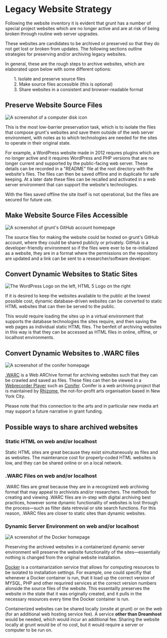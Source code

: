 <style>
.indent-list {
    margin-left: 2em;
}
</style>
# Legacy Website Strategy

Following the website inventory it is evident that grunt has a number of special project websites which are no longer active and are at risk of being broken through routine web server upgrades. 

These websites are candidates to be archived or preserved so that they do not get lost or broken from updates. The following sections outline strategies for preserving and/or archiving legacy websites.

In general, these are the rough steps to archive websites, which are elaborated upon below with some different options:
<div class="indent-list">
1. Isolate and preserve source files<br>
2. Make source files accessible (this is optional)<br>
3. Share websites in a consistent and browser-readable format
</div>

## Preserve Website Source Files

![A screenshot of a computer disk icon](/save_file.png "A screenshot of a computer disk icon")

This is the most low-barrier preservation task, which is to isolate the files that compose grunt's websites and save them outside of the web server environment, with notes as to which technologies are needed for the sites to operate in their original state. 

For example, a WordPress website made in 2012 requres plugins which are no longer active and it requires WordPress and PHP versions that are no longer current and supported by the public-facing web server. These details can be recorded in a "README" file at the root directory with the website's files. The files can then be saved offline and in duplicate for safe keeping. At a later date these files can be recalled and activated in a web server environment that can support the website's technologies.

With the files saved offline the site itself is not operational, but the files are secured for future use.

## Make Website Source Files Accessible


![A screenshot of grunt's GitHub account homepage](/grunt_github.png "A screenshot of grunt's GitHub account homepage")

The source files for making the website could be hosted on grunt's GitHub account, where they could be shared publicly or privately. GitHub is a developer-friendly environment so if the files were ever to be re-initialized as a website, they are in a format where the permissions on the repository are updated and a link can be sent to a researcher/software developer.

## Convert Dynamic Websites to Static Sites

![The WordPress Logo on the left, HTML 5 Logo on the right](/wp_html.png "The WordPress Logo on the left, HTML 5 Logo on the right")

If it is desired to keep the websites available to the public at the lowest possible cost, dynamic database-driven websites can be converted to static HTML websites that can then be served to the public.

This would require loading the sites up in a virtual environment that supports the database technologies the sites require, and then saving the web pages as individual static HTML files. The benfeit of archiving websites in this way is that they can be accessed as HTML files in online, offline, or localhost environments.

## Convert Dynamic Websites to .WARC files

![A screenshot of the conifer homepage](/conifer.png "A screenshot of the conifer homepage")

[.WARC](https://en.wikipedia.org/wiki/WARC_(file_format)) is a Web ARChive format for archiving websites such that they can be crawled and saved as files. These files can then be viewed in a [Webrecorder Player](https://github.com/webrecorder/webrecorder-player/releases/tag/v1.5.0) such as [Conifer](https://conifer.rhizome.org/). Conifer is a web archiving project that is maintained by [Rhizome](https://en.wikipedia.org/wiki/Rhizome_(organization)), the not-for-profit arts organisation based in New York City.

Please note that this connection to the arts and in particular new media art may support a future narrative in grant funding.

## Possible ways to share archived websites

### Static HTML on web and/or localhost

Static HTML sites are great because they exist simultaneously as files and as websites. The maintenance cost for properly-coded HTML websites is low, and they can be shared online or on a local network.

### .WARC Files on web and/or localhost

.WARC files are great because they are in a recognized web archiving format that may appeal to archivists and/or researchers. The methods for creating and viewing .WARC files are in-step with digital archiving best practices, however some dynamic functionality of websites is lost through the process—such as filter data retrevial or site search functions. For this reason, .WARC files are closer to static sites than dynamic websites.

### Dynamic Server Environment on web and/or localhost

![A screenshot of the Docker homepage](/docker.png "A screenshot of the Docker homepage")

Preserving the archived websites in a containerized dynamic server environment will preserve the website functionality of the sites—essentially nothing is changed from the original website installation.

[Docker](https://www.docker.com/) is a containarization service that allows for computing resources to be isolated to installation settings. For example, one could specifiy that whenever a Docker container is run, that it load up the correct version of MYSQL, PHP and other requrired services at the correct version numbers alonside the source files of the website. This essentailly preserves the website in the state that it was originally created, and it pulls in the necessary resources every time the Docker container is run.

Containerized websites can be shared locally (onsite at grunt) or on the web (for an additional web hosting service fee). A service **other than Dreamhost** would be needed, which would incur an additional fee. Sharing the website locally at grunt would be of no cost, but it would require a server or computer to be run on.